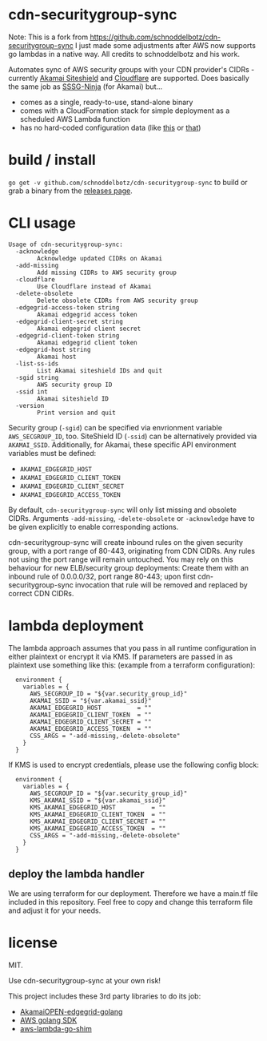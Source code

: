 # cdn-securitygroup-sync

Note: This is a fork from https://github.com/schnoddelbotz/cdn-securitygroup-sync I just made some
adjustments after AWS now supports go lambdas in a native way. All credits to schnoddelbotz and his work.

Automates sync of AWS security groups with your CDN provider's CIDRs - currently
[Akamai Siteshield](https://community.akamai.com/community/cloud-security/blog/2016/11/15/list-of-ipscidrs-and-ports-on-the-akamai-network-that-may-contact-customers-origin-when-siteshield-is-enabled) 
and [Cloudflare](https://www.cloudflare.com/ips/) are supported.
Does basically the same job as [SSSG-Ninja](https://github.com/jc1518/SSSG-Ninja)
(for Akamai) but...

- comes as a single, ready-to-use, stand-alone binary
- comes with a CloudFormation stack for simple deployment as a scheduled AWS Lambda function
- has no hard-coded configuration data (like [this](https://github.com/jc1518/SSSG-Ninja/issues/2)
  or [that](https://github.com/jc1518/SSSG-Ninja/blob/6ba368a618a3bc667c59f3356d38c71f6c93efc6/securitygroup/__init__.py#L13))

# build / install

`go get -v github.com/schnoddelbotz/cdn-securitygroup-sync` to build
or grab a binary from the [releases page](../../releases).

# CLI usage

```
Usage of cdn-securitygroup-sync:
  -acknowledge
    	Acknowledge updated CIDRs on Akamai
  -add-missing
    	Add missing CIDRs to AWS security group
  -cloudflare
    	Use Cloudflare instead of Akamai
  -delete-obsolete
    	Delete obsolete CIDRs from AWS security group
  -edgegrid-access-token string
    	Akamai edgegrid access token
  -edgegrid-client-secret string
    	Akamai edgegrid client secret
  -edgegrid-client-token string
    	Akamai edgegrid client token
  -edgegrid-host string
    	Akamai host
  -list-ss-ids
    	List Akamai siteshield IDs and quit
  -sgid string
    	AWS security group ID
  -ssid int
    	Akamai siteshield ID
  -version
    	Print version and quit
```

Security group (`-sgid`) can be specified via envrionment variable `AWS_SECGROUP_ID`, too.
SiteShield ID (`-ssid`) can be alternatively provided via `AKAMAI_SSID`. Additionally,
for Akamai, these specific API environment variables must be defined:

- `AKAMAI_EDGEGRID_HOST`
- `AKAMAI_EDGEGRID_CLIENT_TOKEN`
- `AKAMAI_EDGEGRID_CLIENT_SECRET`
- `AKAMAI_EDGEGRID_ACCESS_TOKEN`

By default, `cdn-securitygroup-sync` will only list missing and obsolete CIDRs.
Arguments `-add-missing`, `-delete-obsolete` or `-acknowledge` have to be given 
explicitly to enable corresponding actions.

cdn-securitygroup-sync will create inbound rules on the given security group,
with a port range of 80-443, originating from CDN CIDRs. Any rules not using
the port range will remain untouched. You may rely on this behaviour for new
ELB/security group deployments: Create them with an inbound rule of
0.0.0.0/32, port range 80-443; upon first cdn-securitygroup-sync invocation
that rule will be removed and replaced by correct CDN CIDRs.

# lambda deployment

The lambda approach assumes that you pass in all runtime configuration in either plaintext or
encrypt it via KMS. If parameters are passed in as plaintext use something like this: (example from
a terraform configuration):

```
  environment {
    variables = {
      AWS_SECGROUP_ID = "${var.security_group_id}"
      AKAMAI_SSID = "${var.akamai_ssid}"
      AKAMAI_EDGEGRID_HOST          = ""
      AKAMAI_EDGEGRID_CLIENT_TOKEN  = ""
      AKAMAI_EDGEGRID_CLIENT_SECRET = ""
      AKAMAI_EDGEGRID_ACCESS_TOKEN  = ""
      CSS_ARGS = "-add-missing,-delete-obsolete"
    }
  }
```

If KMS is used to encrypt credentials, please use the following config block:

```
  environment {
    variables = {
      AWS_SECGROUP_ID = "${var.security_group_id}"
      KMS_AKAMAI_SSID = "${var.akamai_ssid}"
      KMS_AKAMAI_EDGEGRID_HOST          = ""
      KMS_AKAMAI_EDGEGRID_CLIENT_TOKEN  = ""
      KMS_AKAMAI_EDGEGRID_CLIENT_SECRET = ""
      KMS_AKAMAI_EDGEGRID_ACCESS_TOKEN  = ""
      CSS_ARGS = "-add-missing,-delete-obsolete"
    }
  }
```


## deploy the lambda handler

We are using terraform for our deployment. Therefore we have a main.tf file included in this repository. Feel free
to copy and change this terraform file and adjust it for your needs.


# license

MIT.

Use cdn-securitygroup-sync at your own risk!

This project includes these 3rd party libraries to do its job:

- [AkamaiOPEN-edgegrid-golang](https://github.com/akamai/AkamaiOPEN-edgegrid-golang)
- [AWS golang SDK](github.com/aws/aws-sdk-go/aws)
- [aws-lambda-go-shim](https://github.com/eawsy/aws-lambda-go-shim)
